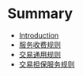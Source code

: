 # Summary

* [Introduction](README.md)
* [服务收费规则](first-question.md)
* [交易通用规则](second-question.md)
* [交易担保服务规则](jiao-yi-dan-bao-fu-wu-gui-ze.md)

